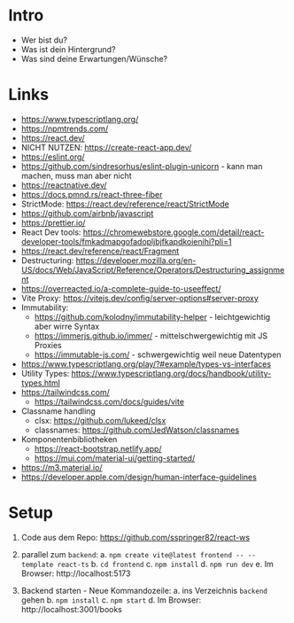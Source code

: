 # Intro
- Wer bist du?
- Was ist dein Hintergrund?
- Was sind deine Erwartungen/Wünsche?
  
# Links
- https://www.typescriptlang.org/
- https://npmtrends.com/
- https://react.dev/
- NICHT NUTZEN: https://create-react-app.dev/
- https://eslint.org/
- https://github.com/sindresorhus/eslint-plugin-unicorn - kann man machen, muss man aber nicht
- https://reactnative.dev/
- https://docs.pmnd.rs/react-three-fiber
- StrictMode: https://react.dev/reference/react/StrictMode
- https://github.com/airbnb/javascript
- https://prettier.io/
- React Dev tools: https://chromewebstore.google.com/detail/react-developer-tools/fmkadmapgofadopljbjfkapdkoienihi?pli=1
- https://react.dev/reference/react/Fragment
- Destructuring: https://developer.mozilla.org/en-US/docs/Web/JavaScript/Reference/Operators/Destructuring_assignment
- https://overreacted.io/a-complete-guide-to-useeffect/
- Vite Proxy: https://vitejs.dev/config/server-options#server-proxy
- Immutability:
  - https://github.com/kolodny/immutability-helper - leichtgewichtig aber wirre Syntax
  - https://immerjs.github.io/immer/ - mittelschwergewichtig mit JS Proxies
  - https://immutable-js.com/ - schwergewichtig weil neue Datentypen
- https://www.typescriptlang.org/play/?#example/types-vs-interfaces
- Utility Types: https://www.typescriptlang.org/docs/handbook/utility-types.html
- https://tailwindcss.com/
  - https://tailwindcss.com/docs/guides/vite
- Classname handling
  - clsx: https://github.com/lukeed/clsx
  - classnames: https://github.com/JedWatson/classnames
- Komponentenbibliotheken
  - https://react-bootstrap.netlify.app/
  - https://mui.com/material-ui/getting-started/
- https://m3.material.io/
- https://developer.apple.com/design/human-interface-guidelines

# Setup

1. Code aus dem Repo: https://github.com/sspringer82/react-ws

2. parallel zum `backend`: 
a. `npm create vite@latest frontend -- --template react-ts`
b. `cd frontend`
c. `npm install`
d. `npm run dev`
e. Im Browser: http://localhost:5173 

3. Backend starten - Neue Kommandozeile:
a. ins Verzeichnis `backend` gehen
b. `npm install`
c. `npm start`
d. Im Browser: http://localhost:3001/books